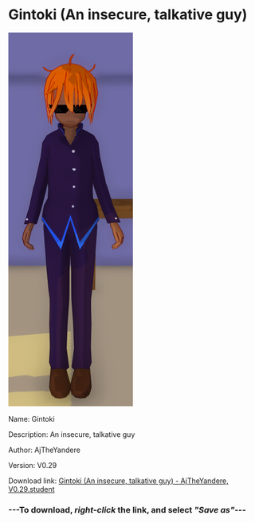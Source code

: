 # Gintoki (An insecure, talkative guy)

<img src = "https://raw.githubusercontent.com/Arbiter1223/Daigaku-Gurashi-Custom-Students/master/Students/Files/Gintoki%20(An%20insecure%2C%20talkative%20guy).png">

Name: Gintoki

Description: An insecure, talkative guy

Author: AjTheYandere

Version: V0.29

Download link: <a href="https://raw.githubusercontent.com/Arbiter1223/Daigaku-Gurashi-Custom-Students/master/Students/Files/Gintoki%20(An%20insecure%2C%20talkative%20guy)%20-%20AjTheYandere%2C%20V0.29.student">Gintoki (An insecure, talkative guy) - AjTheYandere, V0.29.student</a>

### ---**To download, _right-click_ the link, and select _"Save as"_**---
